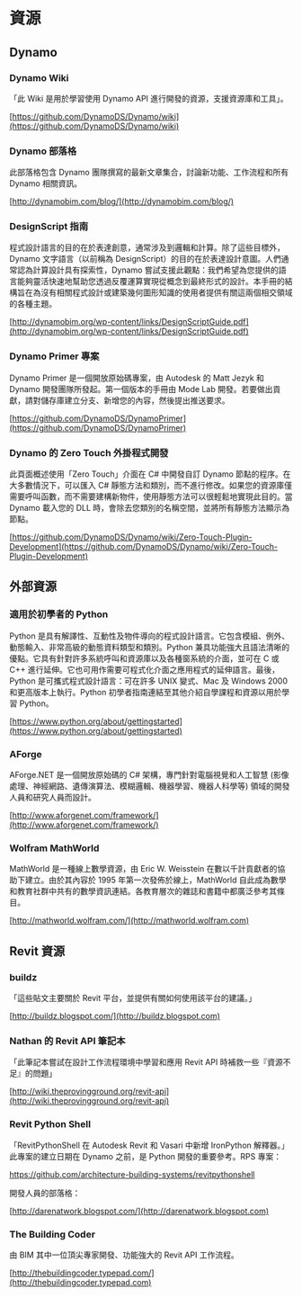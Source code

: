 # 資源

## **Dynamo**

### **Dynamo Wiki**

「此 Wiki 是用於學習使用 Dynamo API 進行開發的資源，支援資源庫和工具」。

[https://github.com/DynamoDS/Dynamo/wiki](https://github.com/DynamoDS/Dynamo/wiki)

### **Dynamo 部落格**

此部落格包含 Dynamo 團隊撰寫的最新文章集合，討論新功能、工作流程和所有 Dynamo 相關資訊。

[http://dynamobim.com/blog/](http://dynamobim.com/blog/)

### **DesignScript 指南**

程式設計語言的目的在於表達創意，通常涉及到邏輯和計算。除了這些目標外，Dynamo 文字語言（以前稱為 DesignScript）的目的在於表達設計意圖。人們通常認為計算設計具有探索性，Dynamo 嘗試支援此觀點：我們希望為您提供的語言能夠靈活快速地幫助您透過反覆運算實現從概念到最終形式的設計。本手冊的結構旨在為沒有相關程式設計或建築幾何圖形知識的使用者提供有關這兩個相交領域的各種主題。

[http://dynamobim.org/wp-content/links/DesignScriptGuide.pdf](http://dynamobim.org/wp-content/links/DesignScriptGuide.pdf)

### **Dynamo Primer 專案**

Dynamo Primer 是一個開放原始碼專案，由 Autodesk 的 Matt Jezyk 和 Dynamo 開發團隊所發起。第一個版本的手冊由 Mode Lab 開發。若要做出貢獻，請對儲存庫建立分支、新增您的內容，然後提出推送要求。

[https://github.com/DynamoDS/DynamoPrimer](https://github.com/DynamoDS/DynamoPrimer)

### **Dynamo 的 Zero Touch 外掛程式開發**

此頁面概述使用「Zero Touch」介面在 C# 中開發自訂 Dynamo 節點的程序。在大多數情況下，可以匯入 C# 靜態方法和類別，而不進行修改。如果您的資源庫僅需要呼叫函數，而不需要建構新物件，使用靜態方法可以很輕鬆地實現此目的。當 Dynamo 載入您的 DLL 時，會除去您類別的名稱空間，並將所有靜態方法顯示為節點。

[https://github.com/DynamoDS/Dynamo/wiki/Zero-Touch-Plugin-Development](https://github.com/DynamoDS/Dynamo/wiki/Zero-Touch-Plugin-Development)

## **外部資源**

### **適用於初學者的 Python**

Python 是具有解譯性、互動性及物件導向的程式設計語言。它包含模組、例外、動態輸入、非常高級的動態資料類型和類別。Python 兼具功能強大且語法清晰的優點。它具有針對許多系統呼叫和資源庫以及各種窗系統的介面，並可在 C 或 C++ 進行延伸。它也可用作需要可程式化介面之應用程式的延伸語言。最後，Python 是可攜式程式設計語言：可在許多 UNIX 變式、Mac 及 Windows 2000 和更高版本上執行。Python 初學者指南連結至其他介紹自學課程和資源以用於學習 Python。

[https://www.python.org/about/gettingstarted](https://www.python.org/about/gettingstarted)

### **AForge**

AForge.NET 是一個開放原始碼的 C# 架構，專門針對電腦視覺和人工智慧 (影像處理、神經網路、遺傳演算法、模糊邏輯、機器學習、機器人科學等) 領域的開發人員和研究人員而設計。

[http://www.aforgenet.com/framework/](http://www.aforgenet.com/framework/)

### **Wolfram MathWorld**

MathWorld 是一種線上數學資源，由 Eric W. Weisstein 在數以千計貢獻者的協助下建立。由於其內容於 1995 年第一次發佈於線上，MathWorld 自此成為數學和教育社群中共有的數學資訊連結。各教育層次的雜誌和書籍中都廣泛參考其條目。

[http://mathworld.wolfram.com/](http://mathworld.wolfram.com)

## Revit 資源

### **buildz**

「這些貼文主要關於 Revit 平台，並提供有關如何使用該平台的建議。」

[http://buildz.blogspot.com/](http://buildz.blogspot.com)

### **Nathan 的 Revit API 筆記本**

「此筆記本嘗試在設計工作流程環境中學習和應用 Revit API 時補救一些『資源不足』的問題」

[http://wiki.theprovingground.org/revit-api](http://wiki.theprovingground.org/revit-api)

### **Revit Python Shell**

「RevitPythonShell 在 Autodesk Revit 和 Vasari 中新增 IronPython 解釋器。」 此專案的建立日期在 Dynamo 之前，是 Python 開發的重要參考。RPS 專案：

https://github.com/architecture-building-systems/revitpythonshell

開發人員的部落格：

[http://darenatwork.blogspot.com/](http://darenatwork.blogspot.com)

### **The Building Coder**

由 BIM 其中一位頂尖專家開發、功能強大的 Revit API 工作流程。

[http://thebuildingcoder.typepad.com/](http://thebuildingcoder.typepad.com)
